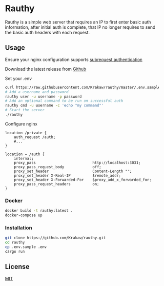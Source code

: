 # Rauthy

Rauthy is a simple web server that requires an IP to first enter basic auth information,
after initial auth is complete, that IP no longer requires to send the basic auth headers with each request.

## Usage

Ensure your nginx configuration supports [subrequest authentication](https://docs.nginx.com/nginx/admin-guide/security-controls/configuring-subrequest-authentication/)

Download the latest release from [Github](https://github.com/Krakaw/rauthy/releases)

Set your .env

```bash
curl https://raw.githubusercontent.com/Krakaw/rauthy/master/.env.sample -o .env
# Add a username and password
rauthy user -u username -p password
# Add an optional command to be run on successful auth
rauthy cmd -u username -c 'echo "my command"'
# Start the server
./rauthy
```

Configure nginx

```nginx
location /private {
    auth_request /auth;
    #...
}

location = /auth {
    internal;
    proxy_pass                          http://localhost:3031;
    proxy_pass_request_body             off;
    proxy_set_header                    Content-Length "";
    proxy_set_header X-Real-IP          $remote_addr;
    proxy_set_header X-Forwarded-For    $proxy_add_x_forwarded_for;
    proxy_pass_request_headers          on;
}
```

### Docker

```bash
docker build -t rauthy:latest .
docker-compose up
```

### Installation

```bash
git clone https://github.com/Krakaw/rauthy.git
cd rauthy
cp .env.sample .env
cargo run
```

## License
[MIT](https://choosealicense.com/licenses/mit/)
